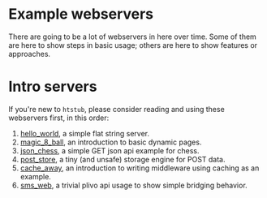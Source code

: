 # Example webservers

There are going to be a lot of webservers in here over time.  Some of them are here to show
steps in basic usage; others are here to show features or approaches.



# Intro servers

If you're new to `htstub`, please consider reading and using these webservers first, in this order:

1. [hello_world](hello_world.erl), a simple flat string server.
1. [magic_8_ball](magic_8_ball.erl), an introduction to basic dynamic pages.
1. [json_chess](json_chess.erl), a simple GET json api example for chess.
1. [post_store](post_store.erl), a tiny (and unsafe) storage engine for POST data.
1. [cache_away](cache_away.erl), an introduction to writing middleware using caching as an example.
1. [sms_web](sms_web.erl), a trivial plivo api usage to show simple bridging behavior.
